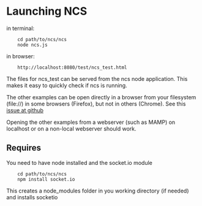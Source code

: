 Launching NCS
===

in terminal:

		cd path/to/ncs/ncs
		node ncs.js

in browser:

		http://localhost:8080/test/ncs_test.html


The files for ncs_test can be served from the ncs node application. This makes it easy to quickly check if ncs is running.

The other examples can be open directly in a browser from your filesystem (file://) in some browsers (Firefox), but not in others (Chrome). See this [issue at github](https://github.com/LearnBoost/socket.io/issues/801)

Opening the other examples from a webserver (such as MAMP) on localhost or on a non-local webserver should work.


Requires
---
You need to have node installed and the socket.io module

		cd path/to/ncs/ncs
		npm install socket.io

This creates a node_modules folder in you working directory (if needed) and installs socketio
